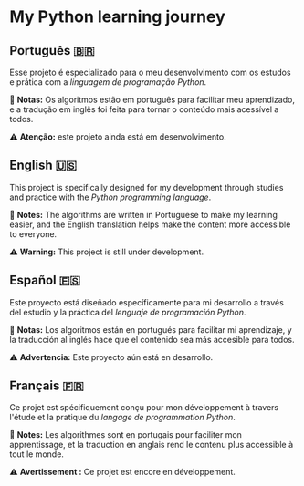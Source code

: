 # My Python learning journey

## Português 🇧🇷
Esse projeto é especializado para o meu desenvolvimento com os estudos e prática com a *linguagem de programação Python*.

📝 **Notas:** Os algoritmos estão em português para facilitar meu aprendizado, e a tradução em inglês foi feita para tornar o conteúdo mais acessível a todos.

⚠️ **Atenção:** este projeto ainda está em desenvolvimento.

## English 🇺🇸
This project is specifically designed for my development through studies and practice with the *Python programming language*.

📝 **Notes:** The algorithms are written in Portuguese to make my learning easier, and the English translation helps make the content more accessible to everyone.

⚠️ **Warning:** This project is still under development.

## Español 🇪🇸
Este proyecto está diseñado específicamente para mi desarrollo a través del estudio y la práctica del *lenguaje de programación Python*.

📝 **Notas:** Los algoritmos están en portugués para facilitar mi aprendizaje, y la traducción al inglés hace que el contenido sea más accesible para todos.

⚠️ **Advertencia:** Este proyecto aún está en desarrollo.

## Français 🇫🇷
Ce projet est spécifiquement conçu pour mon développement à travers l'étude et la pratique du *langage de programmation Python*.

📝 **Notes:** Les algorithmes sont en portugais pour faciliter mon apprentissage, et la traduction en anglais rend le contenu plus accessible à tout le monde.

⚠️ **Avertissement :** Ce projet est encore en développement.
